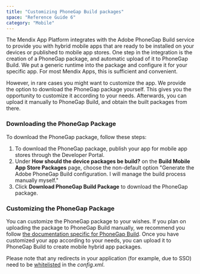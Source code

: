 ```yaml
---
title: "Customizing PhoneGap Build packages"
space: "Reference Guide 6"
category: "Mobile"
---
```



The Mendix App Platform integrates with the Adobe PhoneGap Build service to provide you with hybrid mobile apps that are ready to be installed on your devices or published to mobile app stores. One step in the integration is the creation of a PhoneGap package, and automatic upload of it to PhoneGap Build. We put a generic runtime into the package and configure it for your specific app. For most Mendix Apps, this is sufficient and convenient.

However, in rare cases you might want to customize the app. We provide the option to download the PhoneGap package yourself. This gives you the opportunity to customize it according to your needs. Afterwards, you can upload it manually to PhoneGap Build, and obtain the built packages from there.

### Downloading the PhoneGap Package

To download the PhoneGap package, follow these steps:

1. To download the PhoneGap package, publish your app for mobile app stores through the Developer Portal. 
2. Under **How should the device packages be build?** on the **Build Mobile App Store Packages** page, choose the non-default option "Generate the Adobe PhoneGap Build configuration. I will manage the build process manually myself."
3. Click **Download PhoneGap Build Package** to download the PhoneGap package.

### Customizing the PhoneGap Package

You can customize the PhoneGap package to your wishes. If you plan on uploading the package to PhoneGap Build manually, we recommend you follow [the documentation specific for PhoneGap Build](http://docs.build.phonegap.com/). Once you have customized your app according to your needs, you can upload it to PhoneGap Build to create mobile hybrid app packages.

Please note that any redirects in your application (for example, due to SSO) need to be [whitelisted](http://docs.phonegap.com/en/4.0.0/guide_appdev_whitelist_index.md.html) in the *config.xml*.
